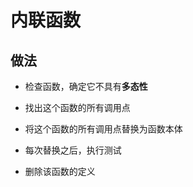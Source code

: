 # 内联函数

## 做法

+ 检查函数，确定它不具有**多态性**

+ 找出这个函数的所有调用点

+ 将这个函数的所有调用点替换为函数本体

+ 每次替换之后，执行测试

+ 删除该函数的定义
